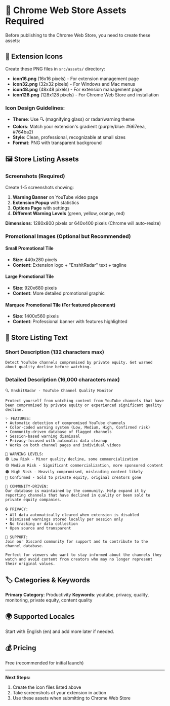 # 🏪 Chrome Web Store Assets Required

Before publishing to the Chrome Web Store, you need to create these assets:

## 📱 **Extension Icons**

Create these PNG files in `src/assets/` directory:

- **icon16.png** (16x16 pixels) - For extension management page
- **icon32.png** (32x32 pixels) - For Windows and Mac menus
- **icon48.png** (48x48 pixels) - For extension management page
- **icon128.png** (128x128 pixels) - For Chrome Web Store and installation

### **Icon Design Guidelines:**

- **Theme**: Use 🔍 (magnifying glass) or radar/warning theme
- **Colors**: Match your extension's gradient (purple/blue: #667eea, #764ba2)
- **Style**: Clean, professional, recognizable at small sizes
- **Format**: PNG with transparent background

## 🖼️ **Store Listing Assets**

### **Screenshots** (Required)

Create 1-5 screenshots showing:

1. **Warning Banner** on YouTube video page
2. **Extension Popup** with statistics
3. **Options Page** with settings
4. **Different Warning Levels** (green, yellow, orange, red)

**Dimensions**: 1280x800 pixels or 640x400 pixels (Chrome will auto-resize)

### **Promotional Images** (Optional but Recommended)

#### **Small Promotional Tile**

- **Size**: 440x280 pixels
- **Content**: Extension logo + "EnshitRadar" text + tagline

#### **Large Promotional Tile**

- **Size**: 920x680 pixels
- **Content**: More detailed promotional graphic

#### **Marquee Promotional Tile** (For featured placement)

- **Size**: 1400x560 pixels
- **Content**: Professional banner with features highlighted

## 📝 **Store Listing Text**

### **Short Description** (132 characters max)

```
Detect YouTube channels compromised by private equity. Get warned about quality decline before watching.
```

### **Detailed Description** (16,000 characters max)

```
🔍 EnshitRadar - YouTube Channel Quality Monitor

Protect yourself from watching content from YouTube channels that have been compromised by private equity or experienced significant quality decline.

✨ FEATURES:
• Automatic detection of compromised YouTube channels
• Color-coded warning system (Low, Medium, High, Confirmed risk)
• Community-driven database of flagged channels
• Session-based warning dismissal
• Privacy-focused with automatic data cleanup
• Works on both channel pages and individual videos

🚨 WARNING LEVELS:
🟢 Low Risk - Minor quality decline, some commercialization
🟡 Medium Risk - Significant commercialization, more sponsored content
🟠 High Risk - Heavily compromised, misleading content likely
🔴 Confirmed - Sold to private equity, original creators gone

🤝 COMMUNITY-DRIVEN:
Our database is maintained by the community. Help expand it by reporting channels that have declined in quality or been sold to private equity companies.

🔒 PRIVACY:
• All data automatically cleared when extension is disabled
• Dismissed warnings stored locally per session only
• No tracking or data collection
• Open source and transparent

💬 SUPPORT:
Join our Discord community for support and to contribute to the channel database.

Perfect for viewers who want to stay informed about the channels they watch and avoid content from creators who may no longer represent their original values.
```

## 🏷️ **Categories & Keywords**

**Primary Category**: Productivity
**Keywords**: youtube, privacy, quality, monitoring, private equity, content quality

## 🌍 **Supported Locales**

Start with English (en) and add more later if needed.

## 💰 **Pricing**

Free (recommended for initial launch)

---

**Next Steps:**

1. Create the icon files listed above
2. Take screenshots of your extension in action
3. Use these assets when submitting to Chrome Web Store

